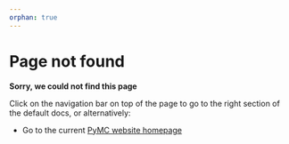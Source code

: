 ```yaml
---
orphan: true
---
```


# Page not found

**Sorry, we could not find this page**

Click on the navigation bar on top of the page to go to the right section
of the default docs, or alternatively:

* Go to the current [PyMC website homepage](https://www.pymc.io/)
